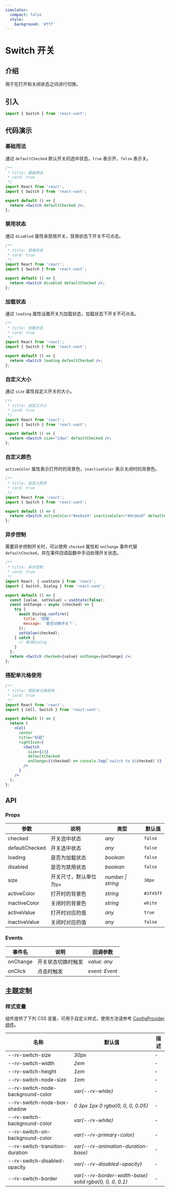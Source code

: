 ```yaml
---
simulator:
  compact: false
  style:
    background: '#fff'
---
```


# Switch 开关

## 介绍

用于在打开和关闭状态之间进行切换。

## 引入

```js
import { Switch } from 'react-vant';
```

## 代码演示

### 基础用法

通过 `defaultChecked` 默认开关的选中状态，`true` 表示开，`false` 表示关。

```jsx
/**
 * title: 基础用法
 * card: true
 */
import React from 'react';
import { Switch } from 'react-vant';

export default () => {
  return <Switch defaultChecked />;
};
```

### 禁用状态

通过 `disabled` 属性来禁用开关，禁用状态下开关不可点击。

```jsx
/**
 * title: 禁用状态
 * card: true
 */
import React from 'react';
import { Switch } from 'react-vant';

export default () => {
  return <Switch disabled defaultChecked />;
};
```

### 加载状态

通过 `loading` 属性设置开关为加载状态，加载状态下开关不可点击。

```jsx
/**
 * title: 加载状态
 * card: true
 */
import React from 'react';
import { Switch } from 'react-vant';

export default () => {
  return <Switch loading defaultChecked />;
};
```

### 自定义大小

通过 `size` 属性自定义开关的大小。

```jsx
/**
 * title: 自定义大小
 * card: true
 */
import React from 'react';
import { Switch } from 'react-vant';

export default () => {
  return <Switch size="24px" defaultChecked />;
};
```

### 自定义颜色

`activeColor` 属性表示打开时的背景色，`inactiveColor` 表示关闭时的背景色。

```jsx
/**
 * title: 自定义颜色
 * card: true
 */
import React from 'react';
import { Switch } from 'react-vant';

export default () => {
  return <Switch activeColor="#ee0a24" inactiveColor="#dcdee0" defaultChecked />;
};
```

### 异步控制

需要异步控制开关时，可以使用 `checked` 属性和 `onChange` 事件代替 `defaultChecked`，并在事件回调函数中手动处理开关状态。

```jsx
/**
 * title: 异步控制
 * card: true
 */
import React, { useState } from 'react';
import { Switch, Dialog } from 'react-vant';

export default () => {
  const [value, setValue] = useState(false);
  const onChange = async (checked) => {
    try {
      await Dialog.confirm({
        title: '提醒',
        message: '是否切换开关？',
      });
      setValue(checked);
    } catch {
      // 取消dialog
    }
  };
  return <Switch checked={value} onChange={onChange} />;
};
```

### 搭配单元格使用

```jsx
/**
 * title: 搭配单元格使用
 * card: true
 */
import React from 'react';
import { Cell, Switch } from 'react-vant';

export default () => {
  return (
    <Cell
      center
      title="标题"
      rightIcon={
        <Switch
          size={24}
          defaultChecked
          onChange={(checked) => console.log(`switch to ${checked}`)}
        />
      }
    />
  );
};
```

## API

### Props

| 参数           | 说明                     | 类型               | 默认值    |
| -------------- | ------------------------ | ------------------ | --------- |
| checked        | 开关选中状态             | _any_              | `false`   |
| defaultChecked | 开关选中状态             | _any_              | `false`   |
| loading        | 是否为加载状态           | _boolean_          | `false`   |
| disabled       | 是否为禁用状态           | _boolean_          | `false`   |
| size           | 开关尺寸，默认单位为`px` | _number \| string_ | `30px`    |
| activeColor    | 打开时的背景色           | _string_           | `#3f45ff` |
| inactiveColor  | 关闭时的背景色           | _string_           | `white`   |
| activeValue    | 打开时对应的值           | _any_              | `true`    |
| inactiveValue  | 关闭时对应的值           | _any_              | `false`   |

### Events

| 事件名   | 说明               | 回调参数       |
| -------- | ------------------ | -------------- |
| onChange | 开关状态切换时触发 | _value: any_   |
| onClick  | 点击时触发         | _event: Event_ |

## 主题定制

### 样式变量

组件提供了下列 CSS 变量，可用于自定义样式，使用方法请参考 [ConfigProvider 组件](/components/config-provider)。

| 名称 | 默认值 | 描述 |
| --- | --- | --- |
| --rv-switch-size | _30px_ | - |
| --rv-switch-width | _2em_ | - |
| --rv-switch-height | _1em_ | - |
| --rv-switch-node-size | _1em_ | - |
| --rv-switch-node-background-color | _var(--rv-white)_ | - |
| --rv-switch-node-box-shadow | _0 3px 1px 0 rgba(0, 0, 0, 0.05)_ | - |
| --rv-switch-background-color | _var(--rv-white)_ | - |
| --rv-switch-on-background-color | _var(--rv-primary-color)_ | - |
| --rv-switch-transition-duration | _var(--rv-animation-duration-base)_ | - |
| --rv-switch-disabled-opacity | _var(--rv-disabled-opacity)_ | - |
| --rv-switch-border | _var(--rv-border-width-base) solid rgba(0, 0, 0, 0.1)_ | - |
